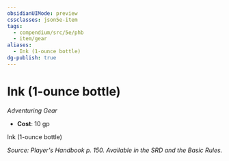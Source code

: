 ```yaml
---
obsidianUIMode: preview
cssclasses: json5e-item
tags:
  - compendium/src/5e/phb
  - item/gear
aliases:
  - Ink (1-ounce bottle)
dg-publish: true
---
```

# Ink (1-ounce bottle)
*Adventuring Gear*  

- **Cost**: 10 gp

Ink (1-ounce bottle)

*Source: Player's Handbook p. 150. Available in the SRD and the Basic Rules.*